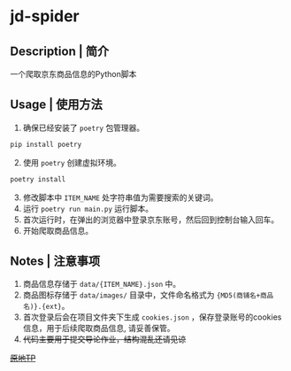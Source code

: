 # jd-spider

## Description | 简介

 一个爬取京东商品信息的Python脚本


## Usage | 使用方法

  1. 确保已经安装了 `poetry` 包管理器。
```sh
pip install poetry
```
  2. 使用 `poetry` 创建虚拟环境。
```sh
poetry install
```
  3. 修改脚本中 `ITEM_NAME` 处字符串值为需要搜索的关键词。
  4. 运行 `poetry run main.py` 运行脚本。
  5. 首次运行时，在弹出的浏览器中登录京东账号，然后回到控制台输入回车。
  6. 开始爬取商品信息。

## Notes | 注意事项

  1. 商品信息存储于 `data/{ITEM_NAME}.json` 中。
  2. 商品图标存储于 `data/images/` 目录中，文件命名格式为 `{MD5(商铺名+商品名)}.{ext}`。
  3. 首次登录后会在项目文件夹下生成 `cookies.json` ，保存登录账号的cookies信息，用于后续爬取商品信息, 请妥善保管。
  4. ~~代码主要用于提交导论作业，结构混乱还请见谅~~

~~<u>[原地TP](http://github.com/wyf7685/jd-spider)</u>~~

